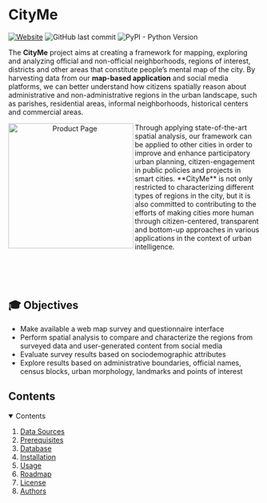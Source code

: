 # CityMe

<a href="https://cityme.novaims.unl.pt">![Website](https://img.shields.io/website?label=CityMe&style=for-the-badge&up_message=live&url=https%3A%2F%2Fcityme.novaims.unl.pt%2F)</a>
![GitHub last commit](https://img.shields.io/github/last-commit/CityMe-project/cityme?style=for-the-badge)
![PyPI - Python Version](https://img.shields.io/pypi/pyversions/instagrapi?style=for-the-badge)
    
The **CityMe** project aims at creating a framework for mapping, exploring and analyzing official and non-official neighborhoods, regions of interest, districts and other areas that constitute people’s mental map of the city. By harvesting data from our **map-based application** and social media platforms, we can better understand how citizens spatially reason about administrative and non-administrative regions in the urban landscape, such as parishes, residential areas, informal neighborhoods, historical centers and commercial areas.

<p align="center">
<img align="left" alt="Product Page" src="https://cityme.novaims.unl.pt/static/media/svg-map.d62718760857113ad3fd07495df17757.svg" width="250">

<p>Through applying state-of-the-art spatial analysis, our framework can be applied to other cities in order to improve and enhance participatory urban planning, citizen-engagement in public policies and projects in smart cities. **CityMe** is not only restricted to characterizing different types of regions in the city, but it is also committed to contributing to the efforts of making cities more human through citizen-centered, transparent and bottom-up approaches in various applications in the context of urban intelligence.</p>

</p>

\
&nbsp;
\
&nbsp;


## :mortar_board: Objectives

<ul>
    <li> Make available a web map survey and questionnaire interface
    <li> Perform spatial analysis to compare and characterize the regions from surveyed data and user-generated content from social media
    <li> Evaluate survey results based on sociodemographic attributes
    <li> Explore results based on administrative boundaries, official names, census blocks, urban morphology, landmarks and points of interest
</ul>

<!-- CONTENTS -->
<h2 id = "contents">Contents</h2>

<details open = "open">
  <summary>Contents</summary>
  <ol>
    <li><a href = "#data">Data Sources</a></li>
    <li><a href = "#pre">Prerequisites</a></li>
    <li><a href = "#db">Database</a></li>
    <li><a href = "#init">Installation</a></li>
    <li><a href = "#use">Usage</a></li>
    <li><a href = "#use">Roadmap</a></li>
    <li><a href = "#use">License</a></li>
    <li><a href = "#authors">Authors</a></li>
  </ol>
</details>
